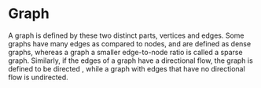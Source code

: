 # Graph

A graph is defined by these two distinct parts, vertices and edges. Some graphs have many edges as compared to nodes, and are defined as dense graphs, whereas a graph a smaller edge-to-node ratio is called a sparse graph. Similarly, if the edges of a graph have a directional flow, the graph is defined to be directed , while a graph with edges that have no directional flow is undirected.